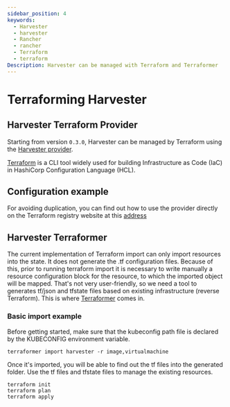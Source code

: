```yaml
---
sidebar_position: 4
keywords:
  - Harvester
  - harvester
  - Rancher
  - rancher
  - Terraform
  - terraform
Description: Harvester can be managed with Terraform and Terraformer
---
```


# Terraforming Harvester

## Harvester Terraform Provider
Starting from version `0.3.0`, Harvester can be managed by Terraform using the [Harvester provider](https://github.com/harvester/terraform-provider-harvester).

[Terraform](https://www.terraform.io/) is a CLI tool widely used for building Infrastructure as Code (IaC) in HashiCorp Configuration Language (HCL).

## Configuration example
For avoiding duplication, you can find out how to use the provider directly on the Terraform registry website at this [address](https://registry.terraform.io/providers/rancher/harvester/latest/docs)

## Harvester Terraformer
The current implementation of Terraform import can only import resources into the state. It does not generate the .tf configuration files.
Because of this, prior to running terraform import it is necessary to write manually a resource configuration block for the resource, to which the imported object will be mapped.
That's not very user-friendly, so we need a tool to generates tf/json and tfstate files based on existing infrastructure (reverse Terraform).
This is where [Terraformer](https://github.com/harvester/terraformer) comes in.

### Basic import example
Before getting started, make sure that the kubeconfig path file is declared by the KUBECONFIG environment variable.

```
terraformer import harvester -r image,virtualmachine
```

Once it's imported, you will be able to find out the tf files into the generated folder.
Use the tf files and tfstate files to manage the existing resources.
```
terraform init
terraform plan
terraform apply
```
